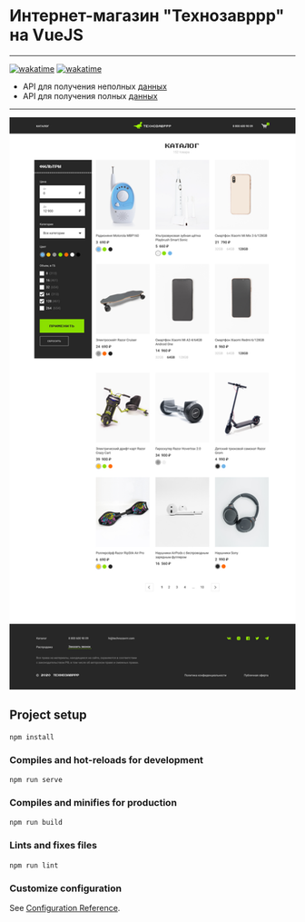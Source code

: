 # Интернет-магазин "Технозавррр" на VueJS
___
[![wakatime](https://wakatime.com/badge/user/387a55ad-b952-4b4b-a858-04fb88e1e94c/project/b343fc64-3acd-4e38-8b71-153551a36ae3.svg?style=for-the-badge)](https://wakatime.com/badge/user/387a55ad-b952-4b4b-a858-04fb88e1e94c/project/b343fc64-3acd-4e38-8b71-153551a36ae3)
[![wakatime](https://wakatime.com/badge/user/387a55ad-b952-4b4b-a858-04fb88e1e94c/project/db26efea-beda-47ae-a7ab-6d9396dc66bd.svg?style=for-the-badge)](https://wakatime.com/badge/user/387a55ad-b952-4b4b-a858-04fb88e1e94c/project/db26efea-beda-47ae-a7ab-6d9396dc66bd)

- API для получения неполных [данных](https://vue-study.skillbox.ru/#/)
- API для получения полных [данных](https://vue-tzr.skillbox.cc/#/)


___
![Образец](./materials/catalog.png)

## Project setup
```
npm install
```

### Compiles and hot-reloads for development
```
npm run serve
```

### Compiles and minifies for production
```
npm run build
```

### Lints and fixes files
```
npm run lint
```

### Customize configuration
See [Configuration Reference](https://cli.vuejs.org/config/).
